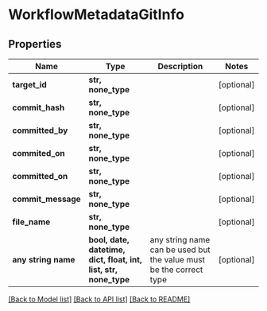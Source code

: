 # WorkflowMetadataGitInfo


## Properties
Name | Type | Description | Notes
------------ | ------------- | ------------- | -------------
**target_id** | **str, none_type** |  | [optional] 
**commit_hash** | **str, none_type** |  | [optional] 
**committed_by** | **str, none_type** |  | [optional] 
**commited_on** | **str, none_type** |  | [optional] 
**committed_on** | **str, none_type** |  | [optional] 
**commit_message** | **str, none_type** |  | [optional] 
**file_name** | **str, none_type** |  | [optional] 
**any string name** | **bool, date, datetime, dict, float, int, list, str, none_type** | any string name can be used but the value must be the correct type | [optional]

[[Back to Model list]](../README.md#documentation-for-models) [[Back to API list]](../README.md#documentation-for-api-endpoints) [[Back to README]](../README.md)


